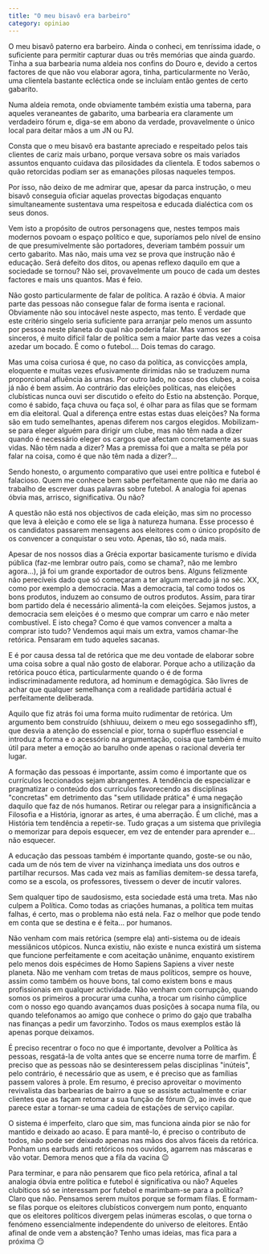 ```yaml
---
title: "O meu bisavô era barbeiro"
category: opiniao
---
```


O meu bisavô paterno era barbeiro. Ainda o conheci, em tenríssima idade, o suficiente para permitir capturar duas ou três memórias que ainda guardo. Tinha a sua barbearia numa aldeia nos confins do Douro e, devido a certos factores de que não vou elaborar agora, tinha, particularmente no Verão, uma clientela bastante ecléctica onde se incluíam então gentes de certo gabarito.

Numa aldeia remota, onde obviamente também existia uma taberna, para aqueles veraneantes de gabarito, uma barbearia era claramente um verdadeiro fórum e, diga-se em abono da verdade, provavelmente o único local para deitar mãos a um JN ou PJ.

Consta que o meu bisavô era bastante apreciado e respeitado pelos tais clientes de cariz mais urbano, porque versava sobre os mais variados assuntos enquanto cuidava das pilosidades da clientela. E todos sabemos o quão retorcidas podiam ser as emanações pilosas naqueles tempos.

Por isso, não deixo de me admirar que, apesar da parca instrução, o meu bisavô conseguia oficiar aquelas provectas bigodaças enquanto simultaneamente sustentava uma respeitosa e educada dialéctica com os seus donos.

Vem isto a propósito de outros personagens que, nestes tempos mais modernos povoam o espaço político e que, suporíamos pelo nível de ensino de que presumivelmente são portadores, deveriam também possuir um certo gabarito. Mas não, mais uma vez se prova que instrução não é educação.
Será defeito dos ditos, ou apenas reflexo daquilo em que a sociedade se tornou? Não sei, provavelmente um pouco de cada um destes factores e mais uns quantos. Mas é feio.

Não gosto particularmente de falar de política.
A razão é óbvia. A maior parte das pessoas não consegue falar de forma isenta e racional. Obviamente não sou intocável neste aspecto, mas tento.
É verdade que este critério singelo seria suficiente para arranjar pelo menos um assunto por pessoa neste planeta do qual não poderia falar. Mas vamos ser sinceros, é muito difícil falar de política sem a maior parte das vezes a coisa azedar um bocado. É como o futebol.... Dois temas do carago.

Mas uma coisa curiosa é que, no caso da política, as convicções ampla, eloquente e muitas vezes efusivamente dirimidas não se traduzem numa proporcional afluência às urnas. Por outro lado, no caso dos clubes, a coisa já não é bem assim. Ao contrário das eleições políticas, nas eleições clubísticas nunca ouvi ser discutido o efeito do Estio na abstenção. Porque, como é sabido, faça chuva ou faça sol, é olhar para as filas que se formam em dia eleitoral.
Qual a diferença entre estas estas duas eleições? Na forma são em tudo semelhantes, apenas diferem nos cargos elegidos. Mobilizam-se para eleger alguém para dirigir um clube, mas não têm nada a dizer quando é necessário eleger os cargos que afectam concretamente as suas vidas. Não têm nada a dizer? Mas a premissa foi que a malta se péla por falar na coisa, como é que não têm nada a dizer?...

Sendo honesto, o argumento comparativo que usei entre política e futebol é falacioso.
Quem me conhece bem sabe perfeitamente que não me daria ao trabalho de escrever duas palavras sobre futebol. A analogia foi apenas óbvia mas, arrisco, significativa. Ou não?

A questão não está nos objectivos de cada eleição, mas sim no processo que leva à eleição e como ele se liga à natureza humana.
Esse processo é os candidatos passarem mensagens aos eleitores com o único propósito de os convencer a conquistar o seu voto. Apenas, tão só, nada mais.

Apesar de nos nossos dias a Grécia exportar basicamente turismo e dívida pública (faz-me lembrar outro país, como se chama?, não me lembro agora...), já foi um grande exportador de outros bens. Alguns felizmente não perecíveis dado que só começaram a ter algum mercado já no séc. XX, como por exemplo a democracia. Mas a democracia, tal como todos os bons produtos, induzem ao consumo de outros produtos. Assim, para tirar bom partido dela é necessário alimentá-la com eleições. Sejamos justos, a democracia sem eleições é o mesmo que comprar um carro e não meter combustível. E isto chega? Como é que vamos convencer a malta a comprar isto tudo? Vendemos aqui mais um extra, vamos chamar-lhe retórica. Pensaram em tudo aqueles sacanas.

E é por causa dessa tal de retórica que me deu vontade de elaborar sobre uma coisa sobre a qual não gosto de elaborar. Porque acho a utilização da retórica pouco ética, particularmente quando o é de forma indiscriminadamente redutora, ad hominum e demagógica. São livres de achar que qualquer semelhança com a realidade partidária actual é perfeitamente deliberada.

Aquilo que fiz atrás foi uma forma muito rudimentar de retórica. Um argumento bem construído (shhiuuu, deixem o meu ego sossegadinho sff), que desvia a atenção do essencial e pior, torna o supérfluo essencial e introduz a forma e o acessório na argumentação, coisa que também é muito útil para meter a emoção ao barulho onde apenas o racional deveria ter lugar.

A formação das pessoas é importante, assim como é importante que os currículos leccionados sejam abrangentes. A tendência de especializar e pragmatizar o conteúdo dos currículos favorecendo as disciplinas "concretas" em detrimento das "sem utilidade prática" é uma negação daquilo que faz de nós humanos. Retirar ou relegar para a insignificância a Filosofia e a História, ignorar as artes, é uma aberração.
É um cliché, mas a História tem tendência a repetir-se. Tudo graças a um sistema que privilegia o memorizar para depois esquecer, em vez de entender para aprender e... não esquecer.

A educação das pessoas também é importante quando, goste-se ou não, cada um de nós tem de viver na vizinhança imediata uns dos outros e partilhar recursos. Mas cada vez mais as famílias demitem-se dessa tarefa, como se a escola, os professores, tivessem o dever de incutir valores.

Sem qualquer tipo de saudosismo, esta sociedade está uma treta. Mas não culpem a Política. Como todas as criações humanas, a política tem muitas falhas, é certo, mas o problema não está nela. Faz o melhor que pode tendo em conta que se destina e é feita... por humanos.

Não venham com mais retórica (sempre ela) anti-sistema ou de ideais messiânicos utópicos. Nunca existiu, não existe e nunca existirá um sistema que funcione perfeitamente e com aceitação unânime, enquanto existirem pelo menos dois espécimes de Homo Sapiens Sapiens a viver neste planeta.
Não me venham com tretas de maus políticos, sempre os houve, assim como também os houve bons, tal como existem bons e maus profissionais em qualquer actividade. Não venham com corrupção, quando somos os primeiros a procurar uma cunha, a trocar um risinho cúmplice com o nosso ego quando avançamos duas posições à socapa numa fila, ou quando telefonamos ao amigo que conhece o primo do gajo que trabalha nas finanças a pedir um favorzinho. Todos os maus exemplos estão lá apenas porque deixamos.

É preciso recentrar o foco no que é importante, devolver a Política às pessoas, resgatá-la de volta antes que se encerre numa torre de marfim. É preciso que as pessoas não se desinteressem pelas disciplinas "inúteis", pelo contrário, é necessário que as usem, e é preciso que as famílias passem valores à prole.
Em resumo, é preciso aproveitar o movimento revivalista das barbearias de bairro a que se assiste actualmente e criar clientes que as façam retomar a sua função de fórum 😉, ao invés do que parece estar a tornar-se uma cadeia de estações de serviço capilar.

O sistema é imperfeito, claro que sim, mas funciona ainda pior se não for mantido e deixado ao acaso. E para mantê-lo, é preciso o contributo de todos, não pode ser deixado apenas nas mãos dos alvos fáceis da retórica.
Ponham uns earbuds anti retóricos nos ouvidos, agarrem nas máscaras e vão votar. Demora menos que a fila da vacina 😉

Para terminar, e para não pensarem que fico pela retórica, afinal a tal analogia óbvia entre política e futebol é significativa ou não? Aqueles clubíticos só se interessam por futebol e marimbam-se para a política? Claro que não. Pensamos serem muitos porque se formam filas. E formam-se filas porque os eleitores clubísticos convergem num ponto, enquanto que os eleitores políticos divergem pelas inúmeras escolas, o que torna o fenómeno essencialmente independente do universo de eleitores. Então afinal de onde vem a abstenção? Tenho umas ideias, mas fica para a próxima 😏

